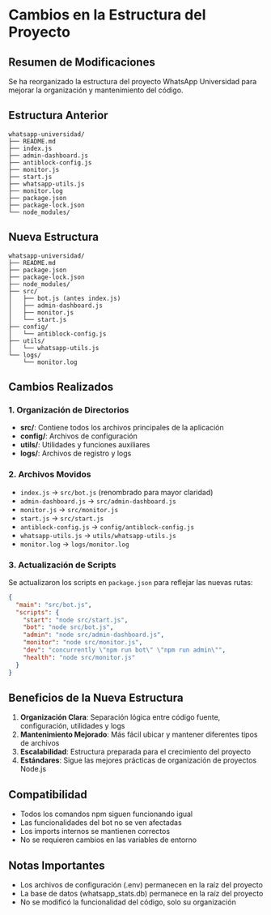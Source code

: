 # Cambios en la Estructura del Proyecto

## Resumen de Modificaciones

Se ha reorganizado la estructura del proyecto WhatsApp Universidad para mejorar la organización y mantenimiento del código.

## Estructura Anterior
```
whatsapp-universidad/
├── README.md
├── index.js
├── admin-dashboard.js
├── antiblock-config.js
├── monitor.js
├── start.js
├── whatsapp-utils.js
├── monitor.log
├── package.json
├── package-lock.json
└── node_modules/
```

## Nueva Estructura
```
whatsapp-universidad/
├── README.md
├── package.json
├── package-lock.json
├── node_modules/
├── src/
│   ├── bot.js (antes index.js)
│   ├── admin-dashboard.js
│   ├── monitor.js
│   └── start.js
├── config/
│   └── antiblock-config.js
├── utils/
│   └── whatsapp-utils.js
└── logs/
    └── monitor.log
```

## Cambios Realizados

### 1. Organización de Directorios
- **src/**: Contiene todos los archivos principales de la aplicación
- **config/**: Archivos de configuración
- **utils/**: Utilidades y funciones auxiliares
- **logs/**: Archivos de registro y logs

### 2. Archivos Movidos
- `index.js` → `src/bot.js` (renombrado para mayor claridad)
- `admin-dashboard.js` → `src/admin-dashboard.js`
- `monitor.js` → `src/monitor.js`
- `start.js` → `src/start.js`
- `antiblock-config.js` → `config/antiblock-config.js`
- `whatsapp-utils.js` → `utils/whatsapp-utils.js`
- `monitor.log` → `logs/monitor.log`

### 3. Actualización de Scripts
Se actualizaron los scripts en `package.json` para reflejar las nuevas rutas:

```json
{
  "main": "src/bot.js",
  "scripts": {
    "start": "node src/start.js",
    "bot": "node src/bot.js",
    "admin": "node src/admin-dashboard.js",
    "monitor": "node src/monitor.js",
    "dev": "concurrently \"npm run bot\" \"npm run admin\"",
    "health": "node src/monitor.js"
  }
}
```

## Beneficios de la Nueva Estructura

1. **Organización Clara**: Separación lógica entre código fuente, configuración, utilidades y logs
2. **Mantenimiento Mejorado**: Más fácil ubicar y mantener diferentes tipos de archivos
3. **Escalabilidad**: Estructura preparada para el crecimiento del proyecto
4. **Estándares**: Sigue las mejores prácticas de organización de proyectos Node.js

## Compatibilidad

- Todos los comandos npm siguen funcionando igual
- Las funcionalidades del bot no se ven afectadas
- Los imports internos se mantienen correctos
- No se requieren cambios en las variables de entorno

## Notas Importantes

- Los archivos de configuración (.env) permanecen en la raíz del proyecto
- La base de datos (whatsapp_stats.db) permanece en la raíz del proyecto
- No se modificó la funcionalidad del código, solo su organización